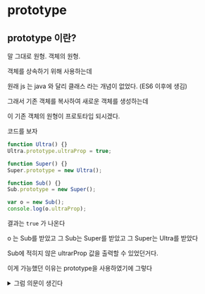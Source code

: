 # prototype

## prototype 이란?

말 그대로 원형. 객체의 원형.

객체를 상속하기 위해 사용하는데

원래 js 는 java 와 달리 클래스 라는 개념이 없었다. (ES6 이후에 생김)

그래서 기존 객체를 복사하여 새로운 객체를 생성하는데

이 기존 객체의 원형이 프로토타입 되시겠다.

코드를 보자

```js
function Ultra() {}
Ultra.prototype.ultraProp = true;

function Super() {}
Super.prototype = new Ultra();

function Sub() {}
Sub.prototype = new Super();

var o = new Sub();
console.log(o.ultraProp);
```

결과는 `true` 가 나온다

o 는 Sub를 받았고 그 Sub는 Super를 받았고 그 Super는 Ultra를 받았다

Sub에 적히지 않은 ultrarProp 값을 출력할 수 있었던거다.

이게 가능했던 이유는 prototype을 사용하였기에 그렇다

<details>
<summary>그럼 의문이 생긴다</summary>
<div markdown="1">

굳이 prototype을 쓰지 않고 this를 써서 상속을 하면 안되는가?

한번 해보자

```js
function ConstructorUltra() {
  // this = {}
  this.Ultra = true;
  // retrun this
}

let ConstructorSuper = new ConstructorUltra();

console.log(ConstructorSuper.Ultra); // true

let ConstructorSub = new ConstructorSuper();

console.log(ConstructorSub.Ultra); // ❌ ERROR : ConstructorSuper is not a constructor ❌
```

안된다~~~

흠 객체가 곧 함수고 함수는 다 생성자 함수로 할 수 있지 않나 싶은데 안되네

아마 함수가 곧 객체지만

모든 객체가 함수는 아니다

객체가 좀 더 큰 범위의 개념인것.

this 는 분명히 객체지만 함수형태는 아니다

그렇지 아닐까?

자바 같은 경우는 걍 클래스라서 그런지 extend 갈기면 잘만 되더만 [링크](https://github.com/lugia574/diary/blob/main/study/java/code/practice.java)

</div>
</details>

